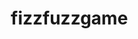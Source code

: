 # fizzfuzzgame
<!DOCTYPE html>
<html lang="en">
<head>
    <meta charset="UTF-8">
    <meta http-equiv="X-UA-Compatible" content="IE=edge">
    <meta name="viewport" content="width=device-width, initial-scale=1.0">
    <title>Fizz Buzz Game</title>
    <style>
        
* {
   font-family: myFirstFont;
}
        * {
            margin:0;
            padding:0;
            box-sizing:border-box;
        }
        .parent {
            width:100vw; 
            height:100vh;
            background-image:url("yellow.jpg")
         
        }

        .child {
            width:60vw;
            height:60vh;
          
            
  border-radius: 25px;
            position: absolute;
            left:50%;
            top:50%;
            transform:translate(-50%,-50%)
        }

   
        .child .head{
            color:#DC143C;
            font-family: sapi_windows_cp_get;
            padding-top: 30px;
            padding-left: 30px;
            margin:20px;
            font-size:60px;
           
            text-align: justify;
           
        }

        input[type=number] {
            
           width: 50%;
  padding: 12px 20px;
  margin: 8px 30px;
  box-sizing: border-box;
  border: none;
  border-radius: 25px;

             border-bottom: 2px solid red;
}

.sel{
        
    width: 50%;
  padding: 12px 20px;
  margin: 8px 30px;
  box-sizing: border-box;
  border: none;
  border-radius: 25px;

             border-bottom: 2px solid red;

}

.submit {
        
    width: 20%;
  padding: 2px 10px;
  margin: 4px 100px;
  box-sizing: border-box;
  background:#DC143C;
  color:black;
  font-size:30px;
  border-radius: 20px;

  border: none;
  cursor: pointer;

        
}

.para {
    color:#DC143C;
   
    font-size:40px;
    width: 100%;
  padding: 10px 10px;
  margin: 8px 30px;
}
  
        </style>
</head>
<body>
<div class="parent">

    <div class="child">
        <h1 class='head'>
            Fizz Buzz Game 

        </h1>
        <div class="sub-child"> 

        <form action="" method="POST">
            <input type="number" name="numone" placeholder="ENTER NUMBER">
       <!--     <input type="number" name="numtwo"  placeholder="ENTER NUMBER" > -->

       <!-- 
       
        <div>
            <select name="operation" class='sel'>
                <option value="add">Add</option>
                <option value="sub">Sub</option>
                <option value="mult">Multi</option>
                <option value="div">Div</option>

            </select>
            -->


      
        <div>
        <input type="submit" name="submit" value="submit" class="submit">
        </div>

        </form>
        </div>
          <div class="app">
        <p class="para">
            <?php
            if(isset($_POST['submit'])) {
                $num1=$_POST['numone'];
             #   $num2=$_POST['numtwo'];
              #  $Operation=$_POST['operation'];
               
                    if(($num1%3==0) && ($num1%5==0)){
                        echo "Fizz Buzz";
                      
                    }
                        
                    elseif($num1%3==0) {
                        echo "Fizz";
                        echo "</br>";
                     }
                        
                    elseif($num1%5==0) {
                        echo "Buzz";

                        echo "</br>";
                    }
                        
                    else {
                       echo "Not a multiple of 3 and 5 ";
                     echo "</br>";
                     }

                


            }
            

            ?>
        </p> 


        </div>


    
      
    
</div>

</div>


</body>
</html>
